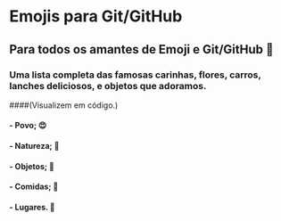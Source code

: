 # Emojis para Git/GitHub
## Para todos os amantes de Emoji e Git/GitHub 🙌
### Uma lista completa das famosas carinhas, flores, carros, lanches deliciosos, e objetos que adoramos.
####(Visualizem em código.)


#### - Povo; 😍
#### - Natureza; 🌻
#### - Objetos; 🎀
#### - Comidas; 🍕
#### - Lugares. 🚀 

